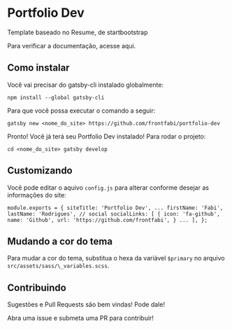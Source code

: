 # Portfolio Dev

Template baseado no Resume, de startbootstrap

Para verificar a documentação, acesse aqui.

## Como instalar

Você vai precisar do gatsby-cli instalado globalmente:

`npm install --global gatsby-cli`

Para que você possa executar o comando a seguir:

`gatsby new <nome_do_site> https://github.com/frontfabi/portfolio-dev`

Pronto! Você já terá seu Portfolio Dev instalado! Para rodar o projeto:

`cd <nome_do_site> gatsby develop`

## Customizando

Você pode editar o aquivo `config.js` para alterar conforme desejar as informações do site:

`module.exports = { siteTitle: 'Portfolio Dev', ... firstName: 'Fabi', lastName: 'Rodrigues', // social socialLinks: [ { icon: 'fa-github', name: 'Github', url: 'https://github.com/frontfabi', } ... ], };`

## Mudando a cor do tema

Para mudar a cor do tema, substitua o hexa da variável `$primary` no arquivo `src/assets/sass/\_variables.scss`.

## Contribuindo

Sugestões e Pull Requests são bem vindas! Pode dale!

Abra uma issue e submeta uma PR para contribuir!
